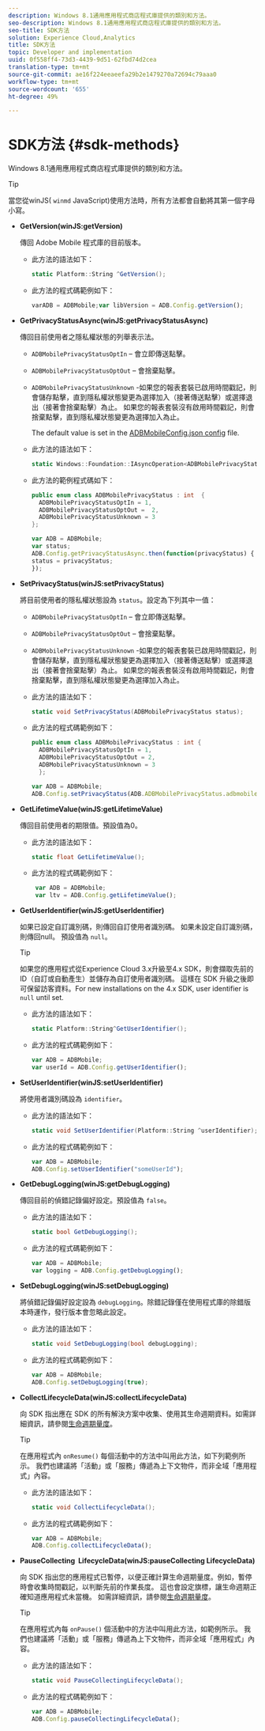 ```yaml
---
description: Windows 8.1通用應用程式商店程式庫提供的類別和方法。
seo-description: Windows 8.1通用應用程式商店程式庫提供的類別和方法。
seo-title: SDK方法
solution: Experience Cloud,Analytics
title: SDK方法
topic: Developer and implementation
uuid: 0f558ff4-73d3-4439-9d51-62fbd74d2cea
translation-type: tm+mt
source-git-commit: ae16f224eeaeefa29b2e1479270a72694c79aaa0
workflow-type: tm+mt
source-wordcount: '655'
ht-degree: 49%

---
```



# SDK方法 {#sdk-methods}

Windows 8.1通用應用程式商店程式庫提供的類別和方法。

>[!TIP]
>
>當您從winJS( `winmd` JavaScript)使用方法時，所有方法都會自動將其第一個字母小寫。

* **GetVersion(winJS:getVersion)**

   傳回 Adobe Mobile 程式庫的目前版本。

   * 此方法的語法如下：

      ```csharp
      static Platform::String ^GetVersion();
      ```

   * 此方法的程式碼範例如下：

      ```js
      varADB = ADBMobile;var libVersion = ADB.Config.getVersion(); 
      ```

* **GetPrivacyStatusAsync(winJS:getPrivacyStatusAsync)**

   傳回目前使用者之隱私權狀態的列舉表示法。

   * `ADBMobilePrivacyStatusOptIn` – 會立即傳送點擊。
   * `ADBMobilePrivacyStatusOptOut` – 會捨棄點擊。
   * `ADBMobilePrivacyStatusUnknown` -如果您的報表套裝已啟用時間戳記，則會儲存點擊，直到隱私權狀態變更為選擇加入（接著傳送點擊）或選擇退出（接著會捨棄點擊）為止。 如果您的報表套裝沒有啟用時間戳記，則會捨棄點擊，直到隱私權狀態變更為選擇加入為止。

      The default value is set in the [ADBMobileConfig.json config](/help/windows-appstore/c-configuration/c.json.md) file.

   * 此方法的語法如下：

      ```csharp
      static Windows::Foundation::IAsyncOperation<ADBMobilePrivacyStatus> ^getPrivacyStatusAsync(); 
      ```

   * 此方法的範例程式碼如下：

      ```csharp
      public enum class ADBMobilePrivacyStatus : int  {
        ADBMobilePrivacyStatusOptIn = 1, 
        ADBMobilePrivacyStatusOptOut =  2,
        ADBMobilePrivacyStatusUnknown = 3
      };
      ```

      ```js
      var ADB = ADBMobile;
      var status;
      ADB.Config.getPrivacyStatusAsync.then(function(privacyStatus) {
      status = privacyStatus;
      }); 
      ```

* **SetPrivacyStatus(winJS:setPrivacyStatus)**

   將目前使用者的隱私權狀態設為 `status`。設定為下列其中一值：

   * `ADBMobilePrivacyStatusOptIn` – 會立即傳送點擊。
   * `ADBMobilePrivacyStatusOptOut` – 會捨棄點擊。
   * `ADBMobilePrivacyStatusUnknown` -如果您的報表套裝已啟用時間戳記，則會儲存點擊，直到隱私權狀態變更為選擇加入（接著傳送點擊）或選擇退出（接著會捨棄點擊）為止。 如果您的報表套裝沒有啟用時間戳記，則會捨棄點擊，直到隱私權狀態變更為選擇加入為止。

   * 此方法的語法如下：

      ```csharp
      static void SetPrivacyStatus(ADBMobilePrivacyStatus status);
      ```

   * 此方法的程式碼範例如下：

      ```csharp
      public enum class ADBMobilePrivacyStatus : int {
        ADBMobilePrivacyStatusOptIn = 1,
        ADBMobilePrivacyStatusOptOut = 2,
        ADBMobilePrivacyStatusUnknown = 3
        }; 
      ```

      ```js
      var ADB = ADBMobile;
      ADB.Config.setPrivacyStatus(ADB.ADBMobilePrivacyStatus.adbmobilePrivacyStatusOptIn); 
      ```

* **GetLifetimeValue(winJS:getLifetimeValue)**

   傳回目前使用者的期限值。預設值為0。

   * 此方法的語法如下：

      ```csharp
      static float GetLifetimeValue();
      ```

   * 此方法的程式碼範例如下：

      ```js
       var ADB = ADBMobile;
       var ltv = ADB.Config.getLifetimeValue(); 
      ```

* **GetUserIdentifier(winJS:getUserIdentifier)**

   如果已設定自訂識別碼，則傳回自訂使用者識別碼。 如果未設定自訂識別碼，則傳回null。 預設值為 `null`。

   >[!TIP]
   >
   >如果您的應用程式從Experience Cloud 3.x升級至4.x SDK，則會擷取先前的ID（自訂或自動產生）並儲存為自訂使用者識別碼。 這樣在 SDK 升級之後即可保留訪客資料。For new installations on the 4.x SDK, user identifier is `null` until set.

   * 此方法的語法如下：

      ```csharp
      static Platform::String^GetUserIdentifier();
      ```

   * 此方法的程式碼範例如下：

      ```js
      var ADB = ADBMobile;
      var userId = ADB.Config.getUserIdentifier(); 
      ```

* **SetUserIdentifier(winJS:setUserIdentifier)**

   將使用者識別碼設為 `identifier`。

   * 此方法的語法如下：

      ```csharp
      static void SetUserIdentifier(Platform::String ^userIdentifier);
      ```

   * 此方法的程式碼範例如下：

      ```js
      var ADB = ADBMobile;
      ADB.Config.setUserIdentifier("someUserId"); 
      ```

* **GetDebugLogging(winJS:getDebugLogging)**

   傳回目前的偵錯記錄偏好設定。預設值為 `false`。

   * 此方法的語法如下：

      ```csharp
      static bool GetDebugLogging(); 
      ```

   * 此方法的程式碼範例如下：

      ```js
      var ADB = ADBMobile;
      var logging = ADB.Config.getDebugLogging(); 
      ```

* **SetDebugLogging(winJS:setDebugLogging)**

   將偵錯記錄偏好設定設為 `debugLogging`。除錯記錄僅在使用程式庫的除錯版本時運作，發行版本會忽略此設定。

   * 此方法的語法如下：

      ```csharp
      static void SetDebugLogging(bool debugLogging); 
      ```

   * 此方法的程式碼範例如下：

      ```js
      var ADB = ADBMobile;
      ADB.Config.setDebugLogging(true); 
      ```

* **CollectLifecycleData(winJS:collectLifecycleData)**

   向 SDK 指出應在 SDK 的所有解決方案中收集、使用其生命週期資料。如需詳細資訊，請參閱[生命週期量度](/help/windows-appstore/metrics.md)。

   >[!TIP]
   >
   >在應用程式內 `onResume()` 每個活動中的方法中叫用此方法，如下列範例所示。 我們也建議將「活動」或「服務」傳遞為上下文物件，而非全域「應用程式」內容。

   * 此方法的語法如下：

      ```csharp
      static void CollectLifecycleData();
      ```

   * 此方法的程式碼範例如下：

      ```js
      var ADB = ADBMobile;
      ADB.Config.collectLifecycleData(); 
      ```

* **PauseCollecting &#x200B; LifecycleData(winJS:pauseCollecting &#x200B; LifecycleData)**

   向 SDK 指出您的應用程式已暫停，以便正確計算生命週期量度。例如，暫停時會收集時間戳記，以判斷先前的作業長度。 這也會設定旗標，讓生命週期正確知道應用程式未當機。 如需詳細資訊，請參閱[生命週期量度](/help/windows-appstore/metrics.md)。

   >[!TIP]
   >
   >在應用程式內每 `onPause()` 個活動中的方法中叫用此方法，如範例所示。 我們也建議將「活動」或「服務」傳遞為上下文物件，而非全域「應用程式」內容。

   * 此方法的語法如下：

      ```csharp
      static void PauseCollectingLifecycleData();
      ```

   * 此方法的程式碼範例如下：

      ```js
      var ADB = ADBMobile;
      ADB.Config.pauseCollectingLifecycleData();
      ```
